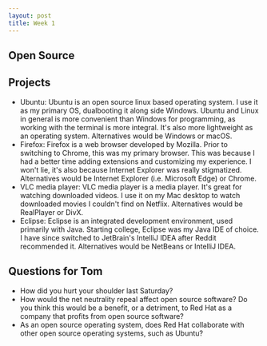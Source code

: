 ```yaml
---
layout: post
title: Week 1
---
```


## Open Source


## Projects
- Ubuntu: Ubuntu is an open source linux based operating system. I use it as my primary OS, dualbooting it along side Windows. Ubuntu and Linux in general is more convenient than Windows for programming, as working with the terminal is more integral. It's also more lightweight as an operating system. Alternatives would be Windows or macOS. 
- Firefox: Firefox is a web browser developed by Mozilla. Prior to switching to Chrome, this was my primary browser. This was because I had a better time adding extensions and customizing my experience. I won't lie, it's also because Internet Explorer was really stigmatized. Alternatives would be Internet Explorer (i.e. Microsoft Edge) or Chrome.
- VLC media player: VLC media player is a media player. It's great for watching downloaded videos. I use it on my Mac desktop to watch downloaded movies I couldn't find on Netflix. Alternatives would be RealPlayer or DivX.
- Eclipse: Eclipse is an integrated development environment, used primarily with Java. Starting college, Eclipse was my Java IDE of choice. I have since switched to JetBrain's IntelliJ IDEA after Reddit recommended it. Alternatives would be NetBeans or IntelliJ IDEA.

## Questions for Tom
- How did you hurt your shoulder last Saturday?
- How would the net neutrality repeal affect open source software? Do you think this would be a benefit, or a detriment, to Red Hat as a company that profits from open source software?
- As an open source operating system, does Red Hat collaborate with other open source operating systems, such as Ubuntu?
